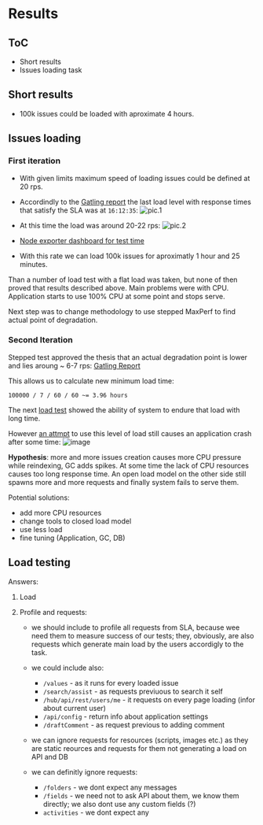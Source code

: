 # Results

## ToC

- Short results
- Issues loading task

## Short results

- 100k issues could be loaded with aproximate 4 hours.

## Issues loading

### First iteration

- With given limits maximum speed of loading issues could be defined at 20 rps.
- Accordindly to the [Gatling report](/youtrack/runsresults/issuegenerationtest-20240802141143532) the last load level with response times that satisfy the SLA was at `16:12:35`:
![pic.1](https://github.com/user-attachments/assets/cafc88b5-ad15-49be-a152-172d0b6771f1)

- At this time the load was around 20-22 rps:
![pic.2](https://github.com/user-attachments/assets/26ab5e90-fef3-4977-bb47-8674c58df0ac)

- [Node exporter dashboard for test time](http://ec2-35-181-160-56.eu-west-3.compute.amazonaws.com:3000/d/rYdddlPWk/node-exporter-full?orgId=1&from=1722607906000&to=1722608220000)

- With this rate we can load 100k issues for aproximatly 1 hour and 25 minutes.

Than a number of load test with a flat load was taken, but none of then proved that results described above. Main problems were with CPU. Application starts to use 100% CPU at some point and stops serve.

Next step was to change methodology to use stepped MaxPerf to find actual point of degradation.

### Second Iteration

Stepped test approved the thesis that an actual degradation point is lower and lies aroung ~ 6-7 rps: [Gatling Report](/youtrack/runsresults/issuegenerationtestmaxperf-20240802171440667/)

This allows us to calculate new minimum load time:

```text
100000 / 7 / 60 / 60 ~= 3.96 hours 
```

The next [load test](/youtrack/runsresults/issuegenerationteststab-20240805110054151/) showed the ability of system to endure that load with long time.

However [an attmpt](/youtrack/runsresults/issuegenerationteststab-20240805141220619/) to use this level of load still causes an application crash after some time:
![image](https://github.com/user-attachments/assets/f0b34f56-857a-4302-bf3b-04999eec295d)

**Hypothesis**: more and more issues creation causes more CPU pressure while reindexing, GC adds spikes. At some time the lack of CPU resources causes too long response time. An open load model on the other side still spawns more and more requests and finally system fails to serve them.

Potential solutions:

- add more CPU resources
- change tools to closed load model
- use less load
- fine tuning (Application, GC, DB)

## Load testing

Answers:

1. Load

2. Profile and requests:
	- we should include to profile all requests from SLA, because wee need them to measure success of our tests; they, obviously,  are also requests which generate main load by the users accordigly to the task.

	- we could include also:
		- `/values` - as it runs for every loaded issue
		- `/search/assist` - as requests previuous to search it self
		- `/hub/api/rest/users/me` - it requests on every page loading (infor about current user)
		- `/api/config` - return info about application settings
		- `/draftComment` - as request previous to adding comment

	- we can ignore requests for resources (scripts, images etc.) as they are static reources and requests for them not generating a load on API and DB

	- we can definitly ignore requests:
		- `/folders` - we dont expect any messages
		- `/fields` - we need not to ask API about them, we know them directly; we also dont use any custom fields (?)
		- `activities` - we dont expect any
